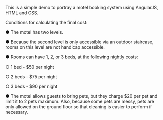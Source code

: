 This is a simple demo to portray a motel booking system using AngularJS, HTML and CSS.

Conditions for calculating the final cost:

● The motel has two levels.

● Because the second level is only accessible via an outdoor staircase, rooms on this level are not handicap accessible.

● Rooms can have 1, 2, or 3 beds, at the following nightly costs:

○ 1 bed - $50 per night

○ 2 beds - $75 per night

○ 3 beds - $90 per night

● The motel allows guests to bring pets, but they charge $20 per pet and limit it to 2 pets maximum. Also, because some pets are messy, pets are only allowed on the ground floor so that cleaning is easier to perform if necessary.

